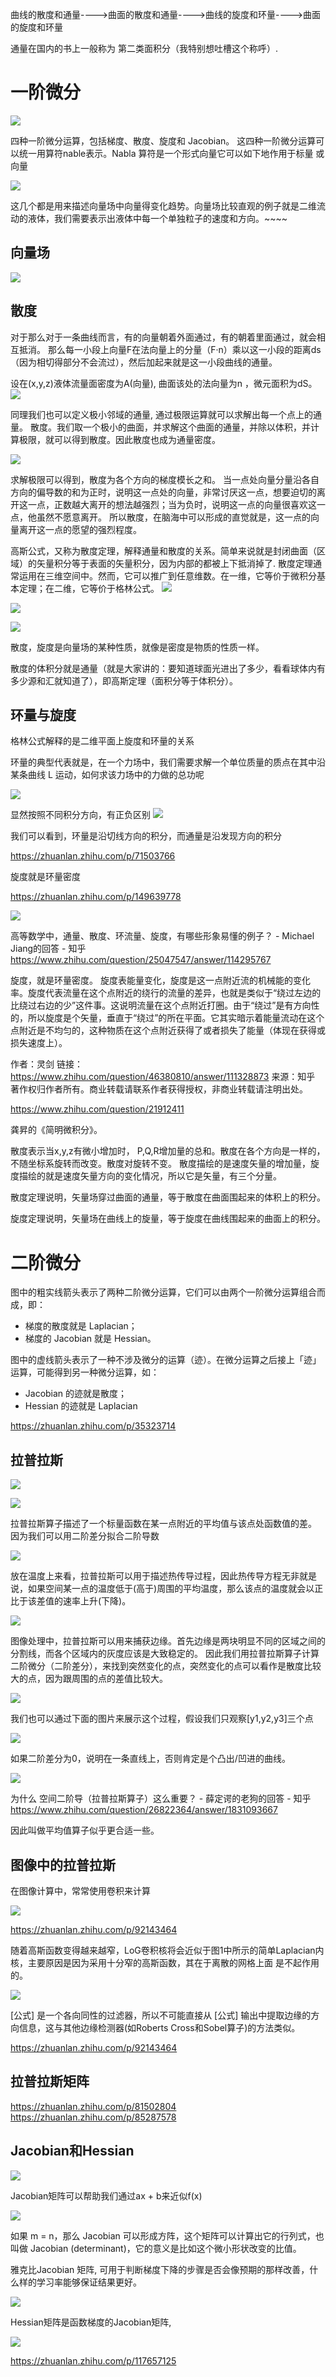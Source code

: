 曲线的散度和通量---->曲面的散度和通量---->曲线的旋度和环量---->曲面的旋度和环量

通量在国内的书上一般称为 第二类面积分（我特别想吐槽这个称呼）.

# 一阶微分

![](pic/2021-06-14-10-33-54.png)

四种一阶微分运算，包括梯度、散度、旋度和 Jacobian。
这四种一阶微分运算可以统一用算符nable表示。Nabla 算符是一个形式向量它可以如下地作用于标量 或向量

![](pic/2021-06-14-10-38-42.png)

这几个都是用来描述向量场中向量得变化趋势。向量场比较直观的例子就是二维流动的液体，我们需要表示出液体中每一个单独粒子的速度和方向。~~~~

## 向量场
![](pic/2021-06-27-14-59-33.png)


## 散度

对于那么对于一条曲线而言，有的向量朝着外面通过，有的朝着里面通过，就会相互抵消。
那么每一小段上向量F在法向量上的分量（F·n）乘以这一小段的距离ds（因为相切得部分不会流过），然后加起来就是这一小段曲线的通量。


设在(x,y,z)液体流量面密度为A(向量), 曲面该处的法向量为n ，微元面积为dS。
![](pic/2021-06-14-16-01-48.png)

同理我们也可以定义极小邻域的通量, 通过极限运算就可以求解出每一个点上的通量。
散度。我们取一个极小的曲面，并求解这个曲面的通量，并除以体积，并计算极限，就可以得到散度。因此散度也成为通量密度。

![](pic/2021-06-14-17-22-56.png)

求解极限可以得到，散度为各个方向的梯度模长之和。
当一点处向量分量沿各自方向的偏导数的和为正时，说明这一点处的向量，非常讨厌这一点，想要迫切的离开这一点，正数越大离开的想法越强烈；当为负时，说明这一点的向量很喜欢这一点，他虽然不愿意离开。
所以散度，在脑海中可以形成的直觉就是，这一点的向量离开这一点的愿望的强烈程度。

高斯公式，又称为散度定理，解释通量和散度的关系。简单来说就是封闭曲面（区域）的矢量积分等于表面的矢量积分，因为内部的都被上下抵消掉了.
散度定理通常运用在三维空间中。然而，它可以推广到任意维数。在一维，它等价于微积分基本定理；在二维，它等价于格林公式。
![](pic/2021-06-27-15-19-18.png)




![](pic/2021-06-27-15-03-31.png)


![](pic/2021-06-27-15-23-35.png)


散度，旋度是向量场的某种性质，就像是密度是物质的性质一样。

散度的体积分就是通量（就是大家讲的：要知道球面光进出了多少，看看球体内有多少源和汇就知道了），即高斯定理（面积分等于体积分）。


## 环量与旋度

格林公式解释的是二维平面上旋度和环量的关系

环量的典型代表就是，在一个力场中，我们需要求解一个单位质量的质点在其中沿某条曲线 L 运动，如何求该力场中的力做的总功呢

![](pic/2021-06-27-15-57-25.png)

显然按照不同积分方向，有正负区别
![](pic/2021-06-27-15-59-18.png)

我们可以看到，环量是沿切线方向的积分，而通量是沿发现方向的积分

https://zhuanlan.zhihu.com/p/71503766

旋度就是环量密度

https://zhuanlan.zhihu.com/p/149639778


![](pic/2021-06-27-16-17-59.png)

高等数学中，通量、散度、环流量、旋度，有哪些形象易懂的例子？ - Michael Jiang的回答 - 知乎
https://www.zhihu.com/question/25047547/answer/114295767

旋度，就是环量密度。 旋度表能量变化，旋度是这一点附近流的机械能的变化率。旋度代表流量在这个点附近的绕行的流量的差异，也就是类似于“绕过左边的比绕过右边的少”这件事。这说明流量在这个点附近打圈。由于“绕过”是有方向性的，所以旋度是个矢量，垂直于“绕过”的所在平面。它其实暗示着能量流动在这个点附近是不均匀的，这种物质在这个点附近获得了或者损失了能量（体现在获得或损失速度上）。

作者：灵剑
链接：https://www.zhihu.com/question/46380810/answer/111328873
来源：知乎
著作权归作者所有。商业转载请联系作者获得授权，非商业转载请注明出处。

https://www.zhihu.com/question/21912411

龚昇的《简明微积分》。


散度表示当x,y,z有微小增加时， P,Q,R增加量的总和。散度在各个方向是一样的，不随坐标系旋转而改变。散度对旋转不变。
散度描绘的是速度矢量的增加量，旋度描绘的就是速度矢量方向的变化情况，所以它是矢量，有三个分量。

散度定理说明，矢量场穿过曲面的通量，等于散度在曲面围起来的体积上的积分。

旋度定理说明，矢量场在曲线上的旋量，等于旋度在曲线围起来的曲面上的积分。


# 二阶微分


图中的粗实线箭头表示了两种二阶微分运算，它们可以由两个一阶微分运算组合而成，即：

* 梯度的散度就是 Laplacian；
* 梯度的 Jacobian 就是 Hessian。

图中的虚线箭头表示了一种不涉及微分的运算（迹）。在微分运算之后接上「迹」运算，可能得到另一种微分运算，如：

* Jacobian 的迹就是散度；
* Hessian 的迹就是 Laplacian


https://zhuanlan.zhihu.com/p/35323714

## 拉普拉斯

![](pic/2021-06-27-15-25-39.png)

![](pic/2021-06-27-19-02-49.png)


拉普拉斯算子描述了一个标量函数在某一点附近的平均值与该点处函数值的差。
因为我们可以用二阶差分拟合二阶导数

![](pic/2021-06-27-19-25-31.png)

放在温度上来看，拉普拉斯可以用于描述热传导过程，因此热传导方程无非就是说，如果空间某一点的温度低于(高于)周围的平均温度，那么该点的温度就会以正比于该差值的速率上升(下降)。

![](pic/2021-06-27-19-27-07.png)


图像处理中，拉普拉斯可以用来捕获边缘。首先边缘是两块明显不同的区域之间的分割线，而各个区域内的灰度应该是大致稳定的。
因此我们用拉普拉斯算子计算二阶微分（二阶差分），来找到突然变化的点，突然变化的点可以看作是散度比较大的点，因为跟周围的点的差值比较大。


![](pic/2021-06-27-19-50-28.png)

我们也可以通过下面的图片来展示这个过程，假设我们只观察[y1,y2,y3]三个点

![](pic/2021-06-27-20-20-27.png)

如果二阶差分为0，说明在一条直线上，否则肯定是个凸出/凹进的曲线。

![](pic/2021-06-27-20-17-43.png)



为什么 空间二阶导（拉普拉斯算子）这么重要？ - 薛定谔的老狗的回答 - 知乎
https://www.zhihu.com/question/26822364/answer/1831093667


因此叫做平均值算子似乎更合适一些。

## 图像中的拉普拉斯

在图像计算中，常常使用卷积来计算


![](pic/2021-06-27-22-49-14.png)

https://zhuanlan.zhihu.com/p/92143464

随着高斯函数变得越来越窄，LoG卷积核将会近似于图1中所示的简单Laplacian内核，主要原因是因为采用十分窄的高斯函数，其在于离散的网格上面
是不起作用的。

![](pic/2021-06-27-22-52-09.png)

[公式] 是一个各向同性的过滤器，所以不可能直接从 [公式] 输出中提取边缘的方向信息，这与其他边缘检测器(如Roberts Cross和Sobel算子)的方法类似。


https://zhuanlan.zhihu.com/p/92143464

## 拉普拉斯矩阵
https://zhuanlan.zhihu.com/p/81502804
https://zhuanlan.zhihu.com/p/85287578
## Jacobian和Hessian

![](pic/2021-06-27-20-28-07.png)

Jacobian矩阵可以帮助我们通过ax + b来近似f(x)

![](pic/2021-06-27-22-14-53.png)

如果 m = n，那么 Jacobian 可以形成方阵，这个矩阵可以计算出它的行列式，也叫做 Jacobian (determinant)，它的意义是比如这个微小形状改变的比值。

雅克比Jacobian 矩阵, 可用于判断梯度下降的步骤是否会像预期的那样改善，什么样的学习率能够保证结果更好。


![](pic/2021-06-27-21-44-08.png)

Hessian矩阵是函数梯度的Jacobian矩阵,

![](pic/2021-06-27-22-42-51.png)



https://zhuanlan.zhihu.com/p/117657125